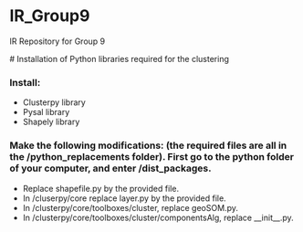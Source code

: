 # IR_Group9
IR Repository for Group 9

# Installation of Python libraries required for the clustering

### Install:
- Clusterpy library
- Pysal library
- Shapely library

### Make the following modifications: (the required files are all in the /python_replacements folder). First go to the python folder of your computer, and enter /dist_packages.
- Replace shapefile.py by the provided file.
- In /cluserpy/core replace layer.py by the provided file.
- In /clusterpy/core/toolboxes/cluster, replace geoSOM.py.
- In /clusterpy/core/toolboxes/cluster/componentsAlg, replace \_\_init\_\_.py.
